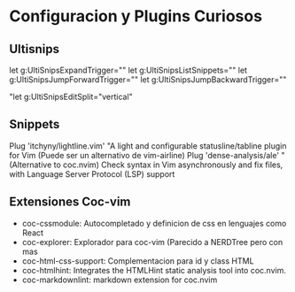 # Configuracion y Plugins Curiosos

## Ultisnips

<!-- Trigger configuration. You need to change this to something other than <tab> if you use one of the following:
 - https://github.com/Valloric/YouCompleteMe
 - https://github.com/nvim-lua/completion-nvim-->

let g:UltiSnipsExpandTrigger="<S-TAB>"
let g:UltiSnipsListSnippets="<S-space>"
let g:UltiSnipsJumpForwardTrigger="<c-b>"
let g:UltiSnipsJumpBackwardTrigger="<c-z>"

<!-- If you want :UltiSnipsEdit to split your window.-->

"let g:UltiSnipsEditSplit="vertical"

## Snippets

Plug 'itchyny/lightline.vim' "A light and configurable statusline/tabline plugin for Vim (Puede ser un alternativo de vim-airline)
Plug 'dense-analysis/ale' "(Alternative to coc.nvim) Check syntax in Vim asynchronously and fix files, with Language Server Protocol (LSP) support

## Extensiones Coc-vim

- coc-cssmodule: Autocompletado y definicion de css en lenguajes como React
- coc-explorer: Explorador para coc-vim (Parecido a NERDTree pero con mas
- coc-html-css-support: Complementacion para id y class HTML
- coc-htmlhint: Integrates the HTMLHint static analysis tool into coc.nvim.
- coc-markdownlint: markdown extension for coc.nvim

